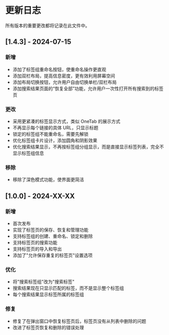 # 更新日志

所有版本的重要更改都将记录在此文件中。

## [1.4.3] - 2024-07-15

### 新增
- 添加了标签组重命名按钮，使重命名操作更直观
- 添加双栏布局，提高信息密度，更有效利用屏幕空间
- 添加布局切换按钮，允许用户自由切换单栏/双栏布局
- 添加搜索结果页面的“恢复全部”功能，允许用户一次性打开所有搜索到的标签页

### 更改
- 采用更紧凑的标签显示方式，类似 OneTab 的展示方式
- 不再显示每个链接的具体 URL，只显示标题
- 锁定的标签组不能重命名，需要先解锁
- 优化标签组卡片设计，添加圆角和阴影效果
- 优化搜索结果显示，不再按标签组分组显示，而是直接显示标签列表，完全不显示标签组信息

### 移除
- 移除了深色模式功能，使界面更简洁

## [1.0.0] - 2024-XX-XX

### 新增
- 首次发布
- 实现了标签页的保存、恢复和管理功能
- 支持标签组的创建、重命名、锁定和删除
- 支持标签页的搜索功能
- 支持标签页的导入和导出
- 添加了"允许保存重复的标签页"设置选项

### 优化
- 将"搜索标签组"改为"搜索标签"
- 搜索结果现在只显示匹配的标签，而不是显示整个标签组
- 每个搜索结果显示标签所属的标签组

### 修复
- 修复了在弹出窗口中恢复标签页后，标签页没有从列表中删除的问题
- 改进了标签页恢复和删除的错误处理
